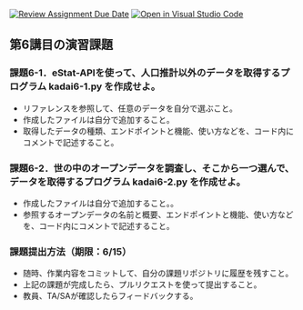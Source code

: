[![Review Assignment Due Date](https://classroom.github.com/assets/deadline-readme-button-22041afd0340ce965d47ae6ef1cefeee28c7c493a6346c4f15d667ab976d596c.svg)](https://classroom.github.com/a/XBdtJbIm)
[![Open in Visual Studio Code](https://classroom.github.com/assets/open-in-vscode-2e0aaae1b6195c2367325f4f02e2d04e9abb55f0b24a779b69b11b9e10269abc.svg)](https://classroom.github.com/online_ide?assignment_repo_id=19632588&assignment_repo_type=AssignmentRepo)
## 第6講目の演習課題
### 課題6-1．eStat-APIを使って、人口推計以外のデータを取得するプログラム kadai6-1.py を作成せよ。
* リファレンスを参照して、任意のデータを自分で選ぶこと。
* 作成したファイルは自分で追加すること。
* 取得したデータの種類、エンドポイントと機能、使い方などを、コード内にコメントで記述すること。

### 課題6-2．世の中のオープンデータを調査し、そこから一つ選んで、データを取得するプログラム kadai6-2.py を作成せよ。
* 作成したファイルは自分で追加すること。。
* 参照するオープンデータの名前と概要、エンドポイントと機能、使い方などを、コード内にコメントで記述すること。

### 課題提出方法（期限：6/15）
* 随時、作業内容をコミットして、自分の課題リポジトリに履歴を残すこと。
* 上記の課題が完成したら、プルリクエストを使って提出すること。
* 教員、TA/SAが確認したらフィードバックする。
